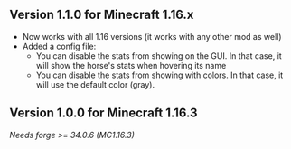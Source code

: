 ## Version 1.1.0 for Minecraft 1.16.x

- Now works with all 1.16 versions (it works with any other mod as well)
- Added a config file:
    - You can disable the stats from showing on the GUI. In that case, it will show the horse's stats when hovering its name
    - You can disable the stats from showing with colors. In that case, it will use the default color (gray).

## Version 1.0.0 for Minecraft 1.16.3

*Needs forge >= 34.0.6 (MC1.16.3)*
